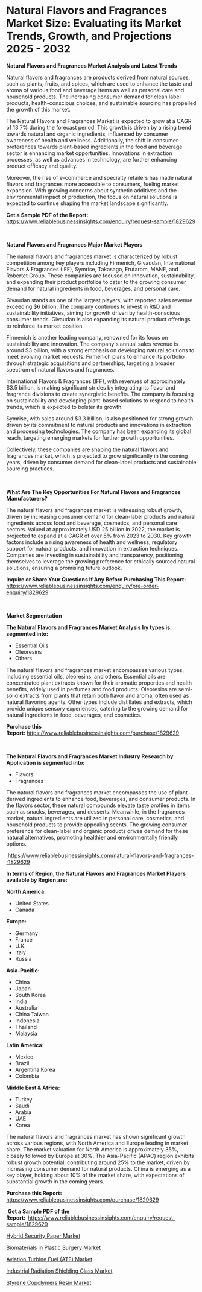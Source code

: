 <p><h1>Natural Flavors and Fragrances Market Size: Evaluating its Market Trends, Growth, and Projections 2025 - 2032</h1></p><p><strong>Natural Flavors and Fragrances Market Analysis and Latest Trends</strong></p>
<p><p>Natural flavors and fragrances are products derived from natural sources, such as plants, fruits, and spices, which are used to enhance the taste and aroma of various food and beverage items as well as personal care and household products. The increasing consumer demand for clean label products, health-conscious choices, and sustainable sourcing has propelled the growth of this market.</p><p>The Natural Flavors and Fragrances Market is expected to grow at a CAGR of 13.7% during the forecast period. This growth is driven by a rising trend towards natural and organic ingredients, influenced by consumer awareness of health and wellness. Additionally, the shift in consumer preferences towards plant-based ingredients in the food and beverage sector is enhancing market opportunities. Innovations in extraction processes, as well as advances in technology, are further enhancing product efficacy and quality. </p><p>Moreover, the rise of e-commerce and specialty retailers has made natural flavors and fragrances more accessible to consumers, fueling market expansion. With growing concerns about synthetic additives and the environmental impact of production, the focus on natural solutions is expected to continue shaping the market landscape significantly.</p></p>
<p><strong>Get a Sample PDF of the Report:&nbsp;</strong> <a href="https://www.reliablebusinessinsights.com/enquiry/request-sample/1829629?utm_campaign=63&utm_medium=2&utm_source=Github&utm_content=ia&utm_term=03022025&utm_id=natural-flavors-and-fragrances">https://www.reliablebusinessinsights.com/enquiry/request-sample/1829629</a></p>
<p>&nbsp;</p>
<p><strong>Natural Flavors and Fragrances Major Market Players</strong></p>
<p><p>The natural flavors and fragrances market is characterized by robust competition among key players including Firmenich, Givaudan, International Flavors & Fragrances (IFF), Symrise, Takasago, Frutarom, MANE, and Robertet Group. These companies are focused on innovation, sustainability, and expanding their product portfolios to cater to the growing consumer demand for natural ingredients in food, beverages, and personal care.</p><p>Givaudan stands as one of the largest players, with reported sales revenue exceeding $6 billion. The company continues to invest in R&D and sustainability initiatives, aiming for growth driven by health-conscious consumer trends. Givaudan is also expanding its natural product offerings to reinforce its market position.</p><p>Firmenich is another leading company, renowned for its focus on sustainability and innovation. The company's annual sales revenue is around $3 billion, with a strong emphasis on developing natural solutions to meet evolving market requests. Firmenich plans to enhance its portfolio through strategic acquisitions and partnerships, targeting a broader spectrum of natural flavors and fragrances.</p><p>International Flavors & Fragrances (IFF), with revenues of approximately $3.5 billion, is making significant strides by integrating its flavor and fragrance divisions to create synergistic benefits. The company is focusing on sustainability and developing plant-based solutions to respond to health trends, which is expected to bolster its growth.</p><p>Symrise, with sales around $3.3 billion, is also positioned for strong growth driven by its commitment to natural products and innovations in extraction and processing technologies. The company has been expanding its global reach, targeting emerging markets for further growth opportunities.</p><p>Collectively, these companies are shaping the natural flavors and fragrances market, which is projected to grow significantly in the coming years, driven by consumer demand for clean-label products and sustainable sourcing practices.</p></p>
<p>&nbsp;</p>
<p><strong>What Are The Key Opportunities For Natural Flavors and Fragrances Manufacturers?</strong></p>
<p><p>The natural flavors and fragrances market is witnessing robust growth, driven by increasing consumer demand for clean-label products and natural ingredients across food and beverage, cosmetics, and personal care sectors. Valued at approximately USD 25 billion in 2022, the market is projected to expand at a CAGR of over 5% from 2023 to 2030. Key growth factors include a rising awareness of health and wellness, regulatory support for natural products, and innovation in extraction techniques. Companies are investing in sustainability and transparency, positioning themselves to leverage the growing preference for ethically sourced natural solutions, ensuring a promising future outlook.</p></p>
<p><strong>Inquire or Share Your Questions If Any Before Purchasing This Report:</strong> <a href="https://www.reliablebusinessinsights.com/enquiry/pre-order-enquiry/1829629?utm_campaign=63&utm_medium=2&utm_source=Github&utm_content=ia&utm_term=03022025&utm_id=natural-flavors-and-fragrances">https://www.reliablebusinessinsights.com/enquiry/pre-order-enquiry/1829629</a></p>
<p>&nbsp;</p>
<p><strong>Market Segmentation</strong></p>
<p><strong>The Natural Flavors and Fragrances Market Analysis by types is segmented into:</strong></p>
<p><ul><li>Essential Oils</li><li>Oleoresins</li><li>Others</li></ul></p>
<p><p>The natural flavors and fragrances market encompasses various types, including essential oils, oleoresins, and others. Essential oils are concentrated plant extracts known for their aromatic properties and health benefits, widely used in perfumes and food products. Oleoresins are semi-solid extracts from plants that retain both flavor and aroma, often used as natural flavoring agents. Other types include distillates and extracts, which provide unique sensory experiences, catering to the growing demand for natural ingredients in food, beverages, and cosmetics.</p></p>
<p><strong>Purchase this Report:&nbsp;</strong><a href="https://www.reliablebusinessinsights.com/purchase/1829629?utm_campaign=63&utm_medium=2&utm_source=Github&utm_content=ia&utm_term=03022025&utm_id=natural-flavors-and-fragrances">https://www.reliablebusinessinsights.com/purchase/1829629</a></p>
<p>&nbsp;</p>
<p><strong>The Natural Flavors and Fragrances Market Industry Research by Application is segmented into:</strong></p>
<p><ul><li>Flavors</li><li>Fragrances</li></ul></p>
<p><p>The natural flavors and fragrances market encompasses the use of plant-derived ingredients to enhance food, beverages, and consumer products. In the flavors sector, these natural compounds elevate taste profiles in items such as snacks, beverages, and desserts. Meanwhile, in the fragrances market, natural ingredients are utilized in personal care, cosmetics, and household products to provide appealing scents. The growing consumer preference for clean-label and organic products drives demand for these natural alternatives, promoting healthier and environmentally friendly options.</p></p>
<p><a href="https://www.reliablebusinessinsights.com/natural-flavors-and-fragrances-r1829629?utm_campaign=63&utm_medium=2&utm_source=Github&utm_content=ia&utm_term=03022025&utm_id=natural-flavors-and-fragrances">&nbsp;https://www.reliablebusinessinsights.com/natural-flavors-and-fragrances-r1829629</a></p>
<p><strong>In terms of Region, the Natural Flavors and Fragrances Market Players available by Region are:</strong></p>
<p>
    <p> <strong> North America: </strong>
        <ul>
            <li>United States</li>
            <li>Canada</li>
        </ul>
        </p> 
    <p> <strong> Europe: </strong>
        <ul>
            <li>Germany</li>
            <li>France</li>
            <li>U.K.</li>
            <li>Italy</li>
            <li>Russia</li>
        </ul>
        </p> 
    <p> <strong> Asia-Pacific: </strong>
        <ul>
            <li>China</li>
            <li>Japan</li>
            <li>South Korea</li>
            <li>India</li>
            <li>Australia</li>
            <li>China Taiwan</li>
            <li>Indonesia</li>
            <li>Thailand</li>
            <li>Malaysia</li>
        </ul>
        </p> 
    <p> <strong> Latin America: </strong>
        <ul>
            <li>Mexico</li>
            <li>Brazil</li>
            <li>Argentina Korea</li>
            <li>Colombia</li>
        </ul>
        </p> 
    <p> <strong> Middle East & Africa: </strong>
        <ul>
            <li>Turkey</li>
            <li>Saudi</li>
            <li>Arabia</li>
            <li>UAE</li>
            <li>Korea</li>
        </ul>
    </p>
    </p>
<p><p>The natural flavors and fragrances market has shown significant growth across various regions, with North America and Europe leading in market share. The market valuation for North America is approximately 35%, closely followed by Europe at 30%. The Asia-Pacific (APAC) region exhibits robust growth potential, contributing around 25% to the market, driven by increasing consumer demand for natural products. China is emerging as a key player, holding about 10% of the market share, with expectations of substantial growth in the coming years.</p></p>
<p><strong>Purchase this Report: </strong><a href="https://www.reliablebusinessinsights.com/purchase/1829629?utm_campaign=63&utm_medium=2&utm_source=Github&utm_content=ia&utm_term=03022025&utm_id=natural-flavors-and-fragrances">https://www.reliablebusinessinsights.com/purchase/1829629</a></p>
<p>&nbsp;<strong>Get a Sample PDF of the Report:&nbsp;&nbsp;</strong><a href="https://www.reliablebusinessinsights.com/enquiry/request-sample/1829629?utm_campaign=63&utm_medium=2&utm_source=Github&utm_content=ia&utm_term=03022025&utm_id=natural-flavors-and-fragrances">https://www.reliablebusinessinsights.com/enquiry/request-sample/1829629</a></p>
<p><strong></strong></p>
<p><p><a href="https://github.com/paljuhubeyde/Market-Research-Report-List-1/blob/main/hybrid-security-paper-market.md?utm_campaign=63&utm_medium=2&utm_source=Github&utm_content=ia&utm_term=03022025&utm_id=natural-flavors-and-fragrances">Hybrid Security Paper Market</a></p><p><a href="https://github.com/miottaredlin79/Market-Research-Report-List-1/blob/main/biomaterials-in-plastic-surgery-market.md?utm_campaign=63&utm_medium=2&utm_source=Github&utm_content=ia&utm_term=03022025&utm_id=natural-flavors-and-fragrances">Biomaterials in Plastic Surgery Market</a></p><p><a href="https://github.com/iwciasylvya/Market-Research-Report-List-1/blob/main/aviation-turbine-fuel-atf-market.md?utm_campaign=63&utm_medium=2&utm_source=Github&utm_content=ia&utm_term=03022025&utm_id=natural-flavors-and-fragrances">Aviation Turbine Fuel (ATF) Market</a></p><p><a href="https://github.com/buqjavesora/Market-Research-Report-List-1/blob/main/industrial-radiation-shielding-glass-market.md?utm_campaign=63&utm_medium=2&utm_source=Github&utm_content=ia&utm_term=03022025&utm_id=natural-flavors-and-fragrances">Industrial Radiation Shielding Glass Market</a></p><p><a href="https://github.com/vilolakoreni/Market-Research-Report-List-1/blob/main/styrene-copolymers-resin-market.md?utm_campaign=63&utm_medium=2&utm_source=Github&utm_content=ia&utm_term=03022025&utm_id=natural-flavors-and-fragrances">Styrene Copolymers Resin Market</a></p></p>